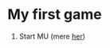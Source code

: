 # My first game

1. Start MU (mere [her](https://github.com/casperghst42/codingpirates/tree/main/mu-editor))
